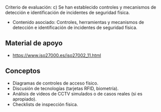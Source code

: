 Criterio de evaluación:
c) Se han establecido controles y mecanismos de detección e identificación de incidentes de seguridad física.

* Contenido asociado: Controles, herramientas y mecanismos de detección e identificación de incidentes de seguridad física.


## Material de apoyo
- https://www.iso27000.es/iso27002_11.html

## Conceptos
- Diagramas de controles de acceso físico.
- Discusión de tecnologías (tarjetas RFID, biometría).
- Análisis de videos de CCTV simulados o de casos reales (si es apropiado).
- Checklists de inspección física.